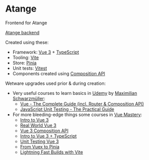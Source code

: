 # Atange 

Frontend for Atange

[Atange backend](https://github.com/jarnoln/atange-backend)

Created using these:
* Framework: [Vue 3](https://vuejs.org/) + [TypeScript](https://www.typescriptlang.org/)
* Tooling: [Vite](https://vitejs.dev/)
* Store: [Pinia](https://pinia.vuejs.org/)
* Unit tests: [Vitest](https://vitest.dev/)
* Components created using [Composition API](https://vuejs.org/guide/extras/composition-api-faq.html)

Wetware upgrades used prior & during creation:
* Very useful courses to learn basics in [Udemy](https://www.udemy.com) by [Maximilian Schwarzmüller](https://www.udemy.com/user/maximilian-schwarzmuller/):
  * [Vue - The Complete Guide (incl. Router & Composition API)](https://www.udemy.com/course/vuejs-2-the-complete-guide/)
  * [JavaScript Unit Testing - The Practical Guide](https://www.udemy.com/course/javascript-unit-testing-the-practical-guide/)
* For more bleeding-edge things some courses in [Vue Mastery](https://www.vuemastery.com):
  * [Intro to Vue 3](https://www.vuemastery.com/courses/intro-to-vue-3)
  * [Real World Vue 3](https://www.vuemastery.com/courses/real-world-vue3)
  * [Vue 3 Composition API](https://www.vuemastery.com/courses/vue-3-essentials)
  * [Intro to Vue 3 + TypeScript](https://www.vuemastery.com/courses/vue3-typescript)
  * [Unit Testing Vue 3](https://www.vuemastery.com/courses/unit-testing-vue-3)
  * [From Vuex to Pinia](https://www.vuemastery.com/courses/from-vuex-to-pinia)
  * [Lightning Fast Builds with Vite](https://www.vuemastery.com/courses/lightning-fast-builds-with-vite)
